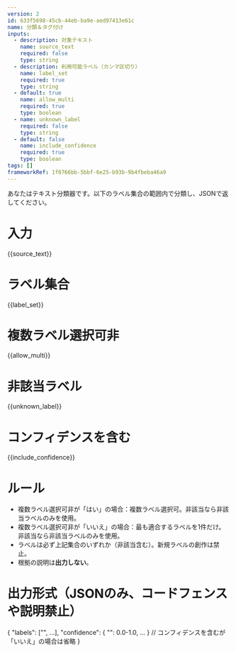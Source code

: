 ```yaml
---
version: 2
id: 633f5698-45cb-44eb-ba9e-aed97413e61c
name: 分類＆タグ付け
inputs:
  - description: 対象テキスト
    name: source_text
    required: false
    type: string
  - description: 利用可能ラベル（カンマ区切り）
    name: label_set
    required: true
    type: string
  - default: true
    name: allow_multi
    required: true
    type: boolean
  - name: unknown_label
    required: false
    type: string
  - default: false
    name: include_confidence
    required: true
    type: boolean
tags: []
frameworkRef: 1f0766bb-5bbf-6e25-b93b-9b4fbeba46a9
---
```

あなたはテキスト分類器です。以下のラベル集合の範囲内で分類し、JSONで返してください。

# 入力
{{source_text}}

# ラベル集合
{{label_set}}

# 複数ラベル選択可非
{{allow_multi}} 

# 非該当ラベル
{{unknown_label}}

# コンフィデンスを含む
{{include_confidence}} 

# ルール
- 複数ラベル選択可非が「はい」の場合：複数ラベル選択可。非該当なら非該当ラベルのみを使用。
- 複数ラベル選択可非が「いいえ」の場合：最も適合するラベルを1件だけ。非該当なら非該当ラベルのみを使用。
- ラベルは必ず上記集合のいずれか（非該当含む）。新規ラベルの創作は禁止。
- 根拠の説明は**出力しない**。

# 出力形式（JSONのみ、コードフェンスや説明禁止）
{
  "labels": ["<label>", ...],
  "confidence": { "<label>": 0.0-1.0, ... }  // コンフィデンスを含むが「いいえ」の場合は省略
}
